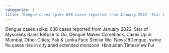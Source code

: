 ```yaml
---
categories: j
title: "Dengue cases spike 638 cases reported from January 2022  Star of Mysore"
---
```

Dengue cases spike: 638 cases reported from January 2022&nbsp;&nbsp;Star of MysoreAs Rains Refuse to Go, Dengue Makes Comeback: Cases Up in Mumbai, Other Cities; Pak & Lanka Face Similar Wo&nbsp;&nbsp;News18Dengue, swine flu cases rise in city amid extended monsoon&nbsp;&nbsp;Hindustan TimesView Ful